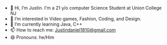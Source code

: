 - 👋 Hi, I’m Justin. I'm a 21 y/o computer Science Student at Union College NJ 
- 👀 I’m interested in Video games, Fashion, Coding, and Design.
- 🌱 I’m currently learning Java, C++
- 📫 How to reach me: Justindaniel1810@gmail.com 
- 😄 Pronouns: he/Him
  
<!---
JustinMora18/JustinMora18 is a ✨ special ✨ repository because its `README.md` (this file) appears on your GitHub profile.
You can click the Preview link to take a look at your changes.
--->
